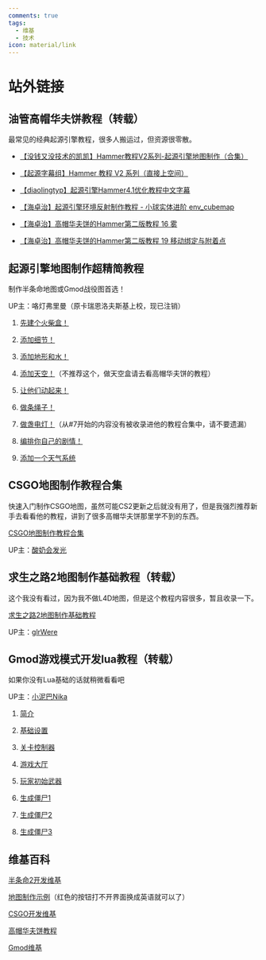 ```yaml
---
comments: true
tags:
  - 维基
  - 技术
icon: material/link
---
```


# 站外链接

## 油管高帽华夫饼教程（转载）

最常见的经典起源引擎教程，很多人搬运过，但资源很零散。

- [【没钱又没技术的凯凯】Hammer教程V2系列-起源引擎地图制作（合集）](https://www.bilibili.com/video/BV1mG4y1J7nN/?vd_source=48588e69f1d98ef04277549f2d330418)
- [【起源字幕组】Hammer 教程 V2 系列（直接上空间）](https://space.bilibili.com/347978896)

- [【diaolingtyp】起源引擎Hammer4.1优化教程中文字幕](https://www.bilibili.com/video/BV1hx411J7b2/?vd_source=48588e69f1d98ef04277549f2d330418)

- [【海卓治】起源引擎环境反射制作教程 - 小球实体进阶 env_cubemap](https://www.bilibili.com/video/BV1XD4y1g7sa/?vd_source=48588e69f1d98ef04277549f2d330418)

- [【海卓治】高帽华夫饼的Hammer第二版教程 16 雾](https://www.bilibili.com/video/BV1Jg4y1n7of/?vd_source=48588e69f1d98ef04277549f2d330418)

- [【海卓治】高帽华夫饼的Hammer第二版教程 19 移动绑定与附着点](https://www.bilibili.com/video/BV1J54y1c7E4/?vd_source=48588e69f1d98ef04277549f2d330418)

## 起源引擎地图制作超精简教程

制作半条命地图或Gmod战役图首选！

UP主：咯灯弗里曼（原卡瑞恩洛夫斯基上校，现已注销）

1. [先建个火柴盒！](https://www.bilibili.com/video/av818571855/?vd_source=48588e69f1d98ef04277549f2d330418)

2. [添加细节！](https://www.bilibili.com/video/av946052864/?vd_source=48588e69f1d98ef04277549f2d330418)

3. [添加地形和水！](https://www.bilibili.com/video/av521241130/?vd_source=48588e69f1d98ef04277549f2d330418)

4. [添加天空！](https://www.bilibili.com/video/av433733030/?vd_source=48588e69f1d98ef04277549f2d330418)（不推荐这个，做天空盒请去看高帽华夫饼的教程）
5. [让他们动起来！](https://www.bilibili.com/video/av691208034/?vd_source=48588e69f1d98ef04277549f2d330418)

6. [做条绳子！](https://www.bilibili.com/video/av263787402/?vd_source=48588e69f1d98ef04277549f2d330418)

7. [做盏电灯！](https://www.bilibili.com/video/av818959958/?vd_source=48588e69f1d98ef04277549f2d330418)（从#7开始的内容没有被收录进他的教程合集中，请不要遗漏）

8. [编排你自己的剧情！](https://www.bilibili.com/video/av564878691/?vd_source=48588e69f1d98ef04277549f2d330418)

9. [添加一个天气系统](https://www.bilibili.com/video/av435119356/?vd_source=48588e69f1d98ef04277549f2d330418)

## CSGO地图制作教程合集

快速入门制作CSGO地图，虽然可能CS2更新之后就没有用了，但是我强烈推荐新手去看看他的教程，讲到了很多高帽华夫饼那里学不到的东西。

[CSGO地图制作教程合集](https://www.bilibili.com/video/BV115411d7zt/?vd_source=48588e69f1d98ef04277549f2d330418)

UP主：[酸奶会发光](https://space.bilibili.com/21994430)

## 求生之路2地图制作基础教程（转载）

这个我没有看过，因为我不做L4D地图，但是这个教程内容很多，暂且收录一下。

[求生之路2地图制作基础教程](https://www.bilibili.com/video/BV1Vx411V7UF/?vd_source=48588e69f1d98ef04277549f2d330418)

UP主：[glrWere](https://space.bilibili.com/38421240)

## Gmod游戏模式开发lua教程（转载）

如果你没有Lua基础的话就稍微看看吧

UP主：[小泥巴Nika](https://space.bilibili.com/25270308)

1. [简介](https://www.bilibili.com/video/BV1Y54y1p7cb)
2. [基础设置](https://www.bilibili.com/video/BV1G5411J7Zu/)

3. [关卡控制器](https://www.bilibili.com/video/BV1zK4y1H7H2/)

4. [游戏大厅](https://www.bilibili.com/video/BV1jv4y1f7NK)

5. [玩家初始武器](https://www.bilibili.com/video/BV1G5411J7Le/?vd_source=48588e69f1d98ef04277549f2d330418)

6. [生成僵尸1](https://www.bilibili.com/video/BV1Mv411s78J/?vd_source=48588e69f1d98ef04277549f2d330418)

7. [生成僵尸2](https://www.bilibili.com/video/BV1C54y1s7nR/?vd_source=48588e69f1d98ef04277549f2d330418)

8. [生成僵尸3](https://www.bilibili.com/video/BV1ap4y1s7X9/?vd_source=48588e69f1d98ef04277549f2d330418)

## 维基百科

[半条命2开发维基](https://developer.valvesoftware.com/w/index.php?title=Half-Life_2_Level_Creation:zh-cn&uselang=zh)

[地图制作示例](https://developer.valvesoftware.com/wiki/Abstract_Mapping:zh-ch)（红色的按钮打不开界面换成英语就可以了）

[CSGO开发维基](https://developer.valvesoftware.com/w/index.php?title=Counter-Strike:_Global_Offensive_Level_Creation:zh-cn&uselang=zh)

[高帽华夫饼教程](https://www.tophattwaffle.com/tutorials/)

[Gmod维基](https://wiki.facepunch.com/gmod/)
